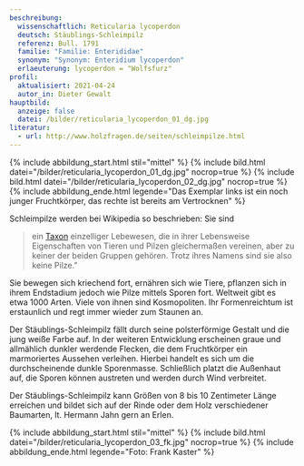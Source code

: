 ```yaml
---
beschreibung:
  wissenschaftlich: Reticularia lycoperdon
  deutsch: Stäublings-Schleimpilz
  referenz: Bull. 1791
  familie: "Familie: Enterididae"
  synonym: "Synonym: Enteridium lycoperdon"
  erlaeuterung: lycoperdon = "Wolfsfurz"
profil:
  aktualisiert: 2021-04-24
  autor_in: Dieter Gewalt
hauptbild:
  anzeige: false
  datei: /bilder/reticularia_lycoperdon_01_dg.jpg
literatur:
  - url: http://www.holzfragen.de/seiten/schleimpilze.html
---
```

{% include abbildung_start.html stil="mittel" %}
{% include bild.html datei="/bilder/reticularia_lycoperdon_01_dg.jpg" nocrop=true %}
{% include bild.html datei="/bilder/reticularia_lycoperdon_02_dg.jpg" nocrop=true %}
{% include abbildung_ende.html legende="Das Exemplar links ist ein noch junger Fruchtkörper, das rechte ist bereits am Vertrocknen" %}

Schleimpilze werden bei Wikipedia so beschrieben: Sie sind 

> ein [Taxon](Taxon "Glossar") einzelliger Lebewesen, die in ihrer Lebensweise Eigenschaften von Tieren und Pilzen gleichermaßen vereinen, aber zu keiner der beiden Gruppen gehören. Trotz ihres Namens sind sie also keine Pilze."

Sie bewegen sich kriechend fort, ernähren sich wie Tiere, pflanzen sich in ihrem Endstadium jedoch wie Pilze mittels Sporen fort. Weltweit gibt es etwa 1000 Arten. Viele von ihnen sind Kosmopoliten. Ihr Formenreichtum ist erstaunlich und regt immer wieder zum Staunen an.

Der Stäublings-Schleimpilz fällt durch seine polsterförmige Gestalt und die jung weiße Farbe auf. In der weiteren Entwicklung erscheinen graue und allmählich dunkler werdende Flecken, die dem Fruchtkörper ein marmoriertes Aussehen verleihen. Hierbei handelt es sich um die durchscheinende dunkle Sporenmasse. Schließlich platzt die Außenhaut auf, die Sporen können austreten und werden durch Wind verbreitet.

Der Stäublings-Schleimpilz kann Größen von 8 bis 10 Zentimeter Länge erreichen und bildet sich auf der Rinde oder dem Holz verschiedener Baumarten, lt. Hermann Jahn gern an Erlen.

{% include abbildung_start.html stil="mittel" %}
{% include bild.html datei="/bilder/reticularia_lycoperdon_03_fk.jpg" nocrop=true %}
{% include abbildung_ende.html legende="Foto: Frank Kaster" %}